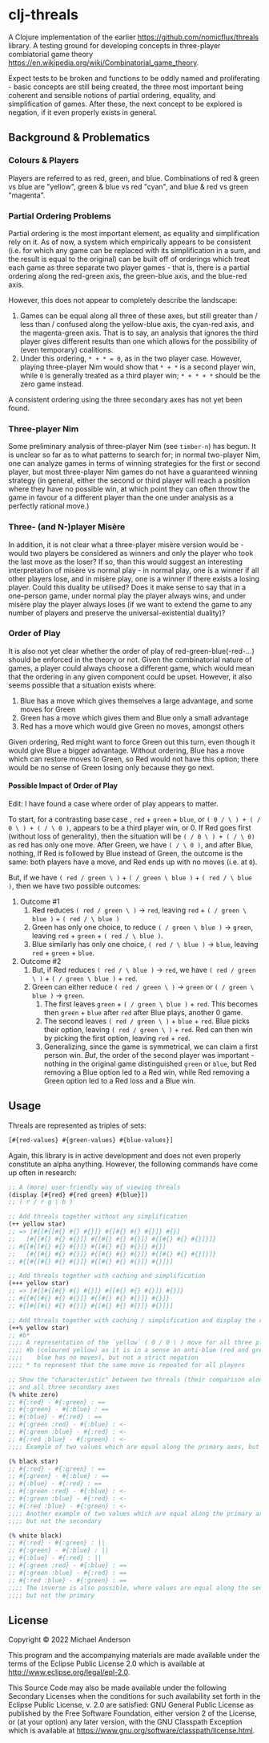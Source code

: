 # clj-threals

A Clojure implementation of the earlier https://github.com/nomicflux/threals library. A testing ground for developing
concepts in three-player combiatorial game theory https://en.wikipedia.org/wiki/Combinatorial_game_theory.

Expect tests to be broken and functions to be oddly named and proliferating - basic concepts are still being created,
the three most important being coherent and sensible notions of partial ordering, equality, and simplification of games.
After these, the next concept to be explored is negation, if it even properly exists in general.

## Background & Problematics

### Colours & Players

Players are referred to as red, green, and blue. Combinations of red & green vs blue are "yellow", green & blue vs red
"cyan", and blue & red vs green "magenta".

### Partial Ordering Problems

Partial ordering is the most important element, as equality and simplification rely on it. As of now, a system which
empirically appears to be consistent (i.e. for which any game can be replaced with its simplification in a sum, and the
result is equal to the original) can be built off of orderings which treat each game as three separate two player
games - that is, there is a partial ordering along the red-green axis, the green-blue axis, and the blue-red axis.

However, this does not appear to completely describe the landscape:
1. Games can be equal along all three of these axes, but still greater than / less than / confused along the yellow-blue
   axis, the cyan-red axis, and the magenta-green axis. That is to say, an analysis that ignores the third player gives
   different results than one which allows for the possibility of (even temporary) coalitions.
2. Under this ordering, `* + * = 0`, as in the two player case. However, playing three-player Nim would show that `* + *` is
   a second player win, while `0` is generally treated as a third player win; `* + * + *` should be the zero game instead.

A consistent ordering using the three secondary axes has not yet been found.

### Three-player Nim

Some preliminary analysis of three-player Nim (see `timber-n`) has begun. It is unclear so far as to what patterns to
search for; in normal two-player Nim, one can analyze games in terms of winning strategies for the first or second
player, but most three-player Nim games do not have a guaranteed winning strategy (in general, either the second or
third player will reach a position where they have no possible win, at which point they can often throw the game in
favour of a different player than the one under analysis as a perfectly rational move.) 

### Three- (and N-)player Misère

In addition, it is not clear what a three-player misère version would be - would two players be considered as winners
and only the player who took the last move as the loser? If so, than this would suggest an interesting interpretation of
misère vs normal play - in normal play, one is a winner if all other players lose, and in misère play, one is
a winner if there exists a losing player. Could this duality be utilised? Does it make sense to say that in a one-person
game, under normal play the player always wins, and under misère play the player always loses (if we want to extend the
game to any number of players and preserve the universal-existential duality)?

### Order of Play

It is also not yet clear whether the order of play of red-green-blue(-red-...) should be enforced in the theory or not. Given
the combinatorial nature of games, a player could always choose a different game, which would mean that the ordering in
any given component could be upset. However, it also seems possible that a situation exists where:

1. Blue has a move which gives themselves a large advantage, and some moves for Green
2. Green has a move which gives them and Blue only a small advantage
3. Red has a move which would give Green no moves, amongst others

Given ordering, Red might want to force Green out this turn, even though it would give Blue a bigger advantage. Without
ordering, Blue has a move which can restore moves to Green, so Red would not have this option; there would be no sense
of Green losing only because they go next.

#### Possible Impact of Order of Play

Edit: I have found a case where order of play appears to matter.

To start, for a contrasting base case , `red` + `green` + `blue`, or `( 0 / \ ) + ( / 0 \ ) + ( / \ 0 )`, appears to be a third player win, or 0.
If Red goes first (without loss of generality), then the situation will be `( / 0 \ ) + ( / \ 0)` as red has only one move. After Green, we have
`( / \ 0 )`, and after Blue, nothing, If Red is followed by Blue instead of Green, the outcome is the same: both players
have a move, and Red ends up with no moves (i.e. at `0`).

But, if we have `( red / green \ )` + `( / green \ blue )` + `( red / \ blue )`, then we have two possible outcomes:
1. Outcome #1
    1. Red reduces `( red / green \ )` -> `red`, leaving `red` + `( / green \ blue )` + `( red / \ blue )`
    2. Green has only one choice, to reduce `( / green \ blue )` -> `green`, leaving `red` + `green` + `( red / \ blue )`.
    3. Blue similarly has only one choice, `( red / \ blue )` -> `blue`, leaving `red` + `green` + `blue`.
2. Outcome #2
    1. But, if Red reduces `( red / \ blue )` -> `red`, we have `( red / green \ )` + `( / green \ blue )` + `red`.
    2. Green can either reduce `( red / green \ )` -> `green` or `( / green \ blue )` -> `green`. 
        1. The first leaves `green` + `( / green \ blue )` + `red`. This becomes then `green` + `blue` after `red` after
           Blue plays, another 0 game.
        2. The second leaves `( red / green \ )` + `blue` + `red`. Blue picks their option, leaving `( red / green \ )` +
           `red`. Red can then win by picking the first option, leaving `red` + `red`.
        3. Generalizing, since the game is symmetrical, we can claim a first person win. *But*, the order of the second
           player was important - nothing in the original game distinguished `green` or `blue`, but Red removing a Blue
           option led to a Red win, while Red removing a Green option led to a Red loss and a Blue win.

## Usage

Threals are represented as triples of sets:

```clojure
[#{red-values} #{green-values} #{blue-values}]
```

Again, this library is in active development and does not even properly constitute an alpha anything. However, the
following commands have come up often in research:

```clojure
;; A (more) user-friendly way of viewing threals
(display [#{red} #{red green} #{blue}])
;; ( r / r g \ b )

;; Add threals together without any simplification
(++ yellow star)
;; => [#{[#{[#{} #{} #{}]} #{[#{} #{} #{}]} #{}]
;;   [#{[#{} #{} #{}]} #{[#{} #{} #{}]} #{[#{} #{} #{}]}]}
;; #{[#{[#{} #{} #{}]} #{[#{} #{} #{}]} #{}]
;;   [#{[#{} #{} #{}]} #{[#{} #{} #{}]} #{[#{} #{} #{}]}]}
;; #{[#{[#{} #{} #{}]} #{[#{} #{} #{}]} #{}]}]

;; Add threals together with caching and simplification
(+++ yellow star)
;; => [#{[#{[#{} #{} #{}]} #{[#{} #{} #{}]} #{}]}
;; #{[#{[#{} #{} #{}]} #{[#{} #{} #{}]} #{}]}
;; #{[#{[#{} #{} #{}]} #{[#{} #{} #{}]} #{}]}]

;; Add threals together with caching / simplification and display the result
(++% yellow star)
;; #b* 
;;;; A representation of the `yellow` ( 0 / 0 \ ) move for all three players
;;;; #b (coloured yellow) as it is in a sense an anti-blue (red and green can move to zero,
;;;;    blue has no moves), but not a strict negation
;;;; * to represent that the same move is repeated for all players

;; Show the "characteristic" between two threals (their comparison along all three primary 
;; and all three secondary axes 
(% white zero)
;; #{:red} - #{:green} : ==
;; #{:green} - #{:blue} : ==
;; #{:blue} - #{:red} : ==
;; #{:green :red} - #{:blue} : <-
;; #{:green :blue} - #{:red} : <-
;; #{:red :blue} - #{:green} : <-
;;;; Example of two values which are equal along the primary axes, but not the secondary

(% black star)
;; #{:red} - #{:green} : ==
;; #{:green} - #{:blue} : ==
;; #{:blue} - #{:red} : ==
;; #{:green :red} - #{:blue} : <-
;; #{:green :blue} - #{:red} : <-
;; #{:red :blue} - #{:green} : <-
;;;; Another example of two values which are equal along the primary axes, 
;;;; but not the secondary

(% white black)
;; #{:red} - #{:green} : ||
;; #{:green} - #{:blue} : ||
;; #{:blue} - #{:red} : ||
;; #{:green :red} - #{:blue} : ==
;; #{:green :blue} - #{:red} : ==
;; #{:red :blue} - #{:green} : ==
;;;; The inverse is also possible, where values are equal along the secondary axes, 
;;;; but not the primary
```

## License

Copyright © 2022 Michael Anderson

This program and the accompanying materials are made available under the
terms of the Eclipse Public License 2.0 which is available at
http://www.eclipse.org/legal/epl-2.0.

This Source Code may also be made available under the following Secondary
Licenses when the conditions for such availability set forth in the Eclipse
Public License, v. 2.0 are satisfied: GNU General Public License as published by
the Free Software Foundation, either version 2 of the License, or (at your
option) any later version, with the GNU Classpath Exception which is available
at https://www.gnu.org/software/classpath/license.html.
